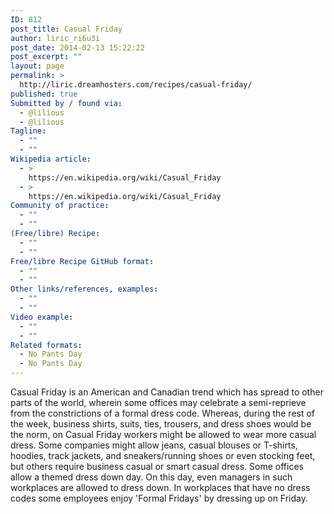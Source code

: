 ```yaml
---
ID: 812
post_title: Casual Friday
author: liric_ri6u3i
post_date: 2014-02-13 15:22:22
post_excerpt: ""
layout: page
permalink: >
  http://liric.dreamhosters.com/recipes/casual-friday/
published: true
Submitted by / found via:
  - @lilious
  - @lilious
Tagline:
  - ""
  - ""
Wikipedia article:
  - >
    https://en.wikipedia.org/wiki/Casual_Friday
  - >
    https://en.wikipedia.org/wiki/Casual_Friday
Community of practice:
  - ""
  - ""
(Free/libre) Recipe:
  - ""
  - ""
Free/libre Recipe GitHub format:
  - ""
  - ""
Other links/references, examples:
  - ""
  - ""
Video example:
  - ""
  - ""
Related formats:
  - No Pants Day
  - No Pants Day
---
```

Casual Friday is an American and Canadian trend which has spread to other parts of the world, wherein some offices may celebrate a semi-reprieve from the constrictions of a formal dress code. Whereas, during the rest of the week, business shirts, suits, ties, trousers, and dress shoes would be the norm, on Casual Friday workers might be allowed to wear more casual dress. Some companies might allow jeans, casual blouses or T-shirts, hoodies, track jackets, and sneakers/running shoes or even stocking feet, but others require business casual or smart casual dress. Some offices allow a themed dress down day. On this day, even managers in such workplaces are allowed to dress down. In workplaces that have no dress codes some employees enjoy 'Formal Fridays' by dressing up on Friday.